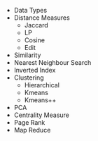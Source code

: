 - Data Types
- Distance Measures
	- Jaccard
	- LP
	- Cosine
	- Edit
- Similarity
- Nearest Neighbour Search
- Inverted Index
- Clustering
	- Hierarchical
	- Kmeans
	- Kmeans++
- PCA
- Centrality Measure
- Page Rank
- Map Reduce